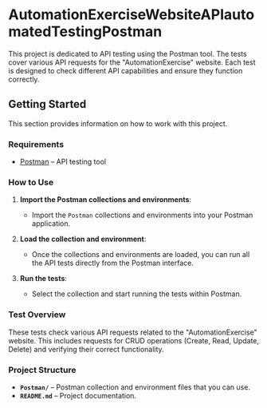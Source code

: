 # AutomationExerciseWebsiteAPIautomatedTestingPostman

This project is dedicated to API testing using the Postman tool. The tests cover various API requests for the "AutomationExercise" website. Each test is designed to check different API capabilities and ensure they function correctly.

## Getting Started

This section provides information on how to work with this project.

### Requirements

- [Postman](https://www.postman.com/) – API testing tool

### How to Use

1. **Import the Postman collections and environments**:
   - Import the `Postman` collections and environments into your Postman application.

2. **Load the collection and environment**:
   - Once the collections and environments are loaded, you can run all the API tests directly from the Postman interface.

3. **Run the tests**:
   - Select the collection and start running the tests within Postman.

### Test Overview

These tests check various API requests related to the "AutomationExercise" website. This includes requests for CRUD operations (Create, Read, Update, Delete) and verifying their correct functionality.

### Project Structure

- **`Postman/`** – Postman collection and environment files that you can use.
- **`README.md`** – Project documentation.
